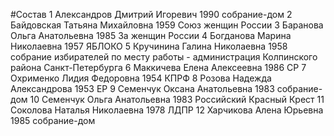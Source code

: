 #Состав
1 Александров Дмитрий Игоревич 1990 собрание-дом
2 Байдовская Татьяна Михайловна 1959 Союз женщин России
3 Баранова Ольга Анатольевна 1985 За женщин России
4 Богданова Марина Николаевна 1957 ЯБЛОКО
5 Кручинина Галина Николаевна 1958 собрание избирателей по месту работы - администрация Колпинского района Санкт-Петербурга
6 Маккичева Елена Алексеевна 1986 СР
7 Охрименко Лидия Федоровна 1954 КПРФ
8 Розова Надежда Александрова 1953 ЕР
9 Семенчук Оксана Анатольевна 1983 собрание-дом
10 Семенчук Ольга Анатольевна 1983 Российский Красный Крест
11 Соколова Наталья Николаевна 1978 ЛДПР
12 Харчикова Алена Юрьевна 1985 собрание-дом
